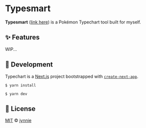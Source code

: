 # Typesmart

**Typesmart** ([link here]()) is a Pokémon Typechart tool built for myself.

## ✨ Features

WIP...

## 🔨 Development

Typechart is a [Next.js](https://nextjs.org/) project bootstrapped with [`create-next-app`](https://github.com/vercel/next.js/tree/canary/packages/create-next-app).

```
$ yarn install
```

```
$ yarn dev
```

## 📄 License

[MIT](https://github.com/jynnie/soullocke/blob/main/LICENSE) © [jynnie](https://github.com/jynnie)

